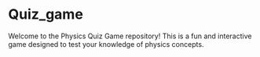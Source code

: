 # Quiz_game
Welcome to the Physics Quiz Game repository! This is a fun and interactive game designed to test your knowledge of physics concepts.

